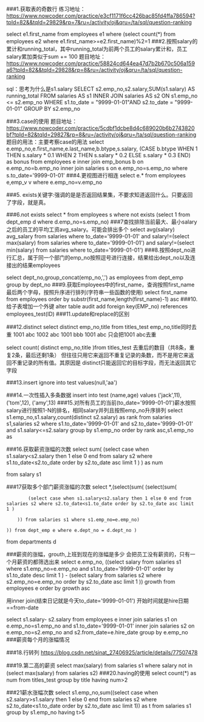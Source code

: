 ###1.获取表的奇数行
练习地址：https://www.nowcoder.com/practice/e3cf1171f6cc426bac85fd4ffa786594?tpId=82&&tqId=29829&rp=7&ru=/activity/oj&qru=/ta/sql/question-ranking

select e1.first_name from employees e1 where (select count(*) from employees e2 where e1.first_name>=e2.first_name)%2=1
###2.按照salary的累计和running_total，其中running_total为前两个员工的salary累计和，员工salary累加类似于sum += 100
题目地址：https://www.nowcoder.com/practice/58824cd644ea47d7b2b670c506a159a6?tpId=82&&tqId=29828&rp=8&ru=/activity/oj&qru=/ta/sql/question-ranking

sql：思考为什么是s1.salary
SELECT s2.emp_no,s2.salary,SUM(s1.salary) AS running_total FROM salaries AS s1 
INNER JOIN salaries AS s2 ON s1.emp_no <= s2.emp_no
WHERE s1.to_date = "9999-01-01"AND s2.to_date = "9999-01-01"
GROUP BY s2.emp_no


###3.case的使用
题目地址：https://www.nowcoder.com/practice/5cdbf1dcbe8d4c689020b6b2743820bf?tpId=82&tqId=29827&rp=8&ru=/activity/oj&qru=/ta/sql/question-ranking
题目的用法：主要考察case的用法
select e.emp_no,e.first_name,e.last_name,b.btype,s.salary,
(CASE b.btype 
 WHEN 1 THEN s.salary * 0.1
 WHEN 2 THEN s.salary * 0.2
 ELSE s.salary * 0.3 END) as bonus from employees e
inner join emp_bonus b on e.emp_no=b.emp_no
inner join salaries s on e.emp_no=s.emp_no
where s.to_date='9999-01-01'
###4.更视图进行相连
select e.* from employees e,emp_v v where e.emp_no=v.emp_no

###5.
exists关键字:强调的是是否返回结果集，不要求知道返回什么。只要返回了字段，就是真。

###6.not exists
select * from employees s where not exists
(select 1 from dept_emp d where d.emp_no=s.emp_no)
###7查找排除当前最大、最小salary之后的员工的平均工资avg_salary。可能会排出多个
select avg(salary) avg_salary from salaries where to_date='9999-01-01'
and salary!=(select max(salary) from salaries where to_date='9999-01-01')
and salary!=(select min(salary) from salaries where to_date='9999-01-01')
###8.按照dept_no进行汇总，属于同一个部门的emp_no按照逗号进行连接，结果给出dept_no以及连接出的结果employees

select dept_no,group_concat(emp_no,',') as employees from dept_emp
group by dept_no
###9.获取Employees中的first_name，查询按照first_name最后两个字母，按照升序进行排列(字符串一些函数的使用)
select first_name from employees
order by substr(first_name,length(first_name)-1) asc
###10.给子表增加一个外键
alter table audit add foreign key(EMP_no) references employees_test(ID)
###11.update和replace的区别

###12.distinct
select distinct emp_no,title from titles_test
emp_no,title同时去重
1001 abc
1002 abc
1001 bbb
1001 abc
只会把1001 abc去重

select count( distinct emp_no,title )from titles_test
去重后的数目（共8条，重复2条，最后还剩1条）
但往往只用它来返回不重复记录的条数，而不是用它来返回不重记录的所有值。其原因是 distinct只能返回它的目标字段，而无法返回其它字段

###13.insert  ignore into test values(null,'aa')

###14.一次性插入多条数据
insert into test 
(name,age)
values
('jack',11),
('tom',12),
('amy',13)
###15.对所有员工的当前(to_date='9999-01-01')薪水按照salary进行按照1-N的排名，相同salary并列且按照emp_no升序排列
select s1.emp_no,s1.salary,count(distinct s2.salary) as rank from salaries s1,salaries s2
where s1.to_date='9999-01-01' and s2.to_date='9999-01-01' and s1.salary<=s2.salary
group by s1.emp_no
order by rank asc,s1.emp_no as

###16.获取薪资涨幅的次数
select 
sum(
	(select 
	 case 
	 when s1.salary<s2.salary then 1
	 else 0
	 end
	 from salary s2 where s1.to_date<s2.to_date order by s2.to_date asc limit 1
 	)
) 
 as num

from salary s1

###17获取多个部门薪资涨幅的次数
select *,(select(sum(
		(select(sum(
		
			(select case when s1.salary<s2.salary then 1 else 0 end from salaries s2 where s2.to_date<s1.to_date order by s2.to_date asc limit 1 )
		
		)) from salaries s1 where s1.emp_no=e.emp_no)
	
	)) from dept_emp e where e.dept_no = d.dept_no ) 


from departments d


###薪资的涨幅，grouth,上班到现在的涨幅是多少
会把员工没有薪资的，只有一个月薪资的都筛选出来
select e.emp_no,
((select salary from salaries s1 where s1.emp_no=e.emp_no and s1.to_date='9999-01-01' order by s1.to_date desc limit 1 ) -
(select salary from salaries s2 where s2.emp_no=e.emp_no order by s2.to_date asc limit 1 )) growth 
 from employees e order by growth asc

用inner join(结束日记就是今天to_date='9999-01-01')
开始时间就是hire日期==from-date

select s1.salary- s2.salary from employees e
inner join salaries s1 on e.emp_no=s1.emp_no and s1.to_date='9999-01-01'
inner join salaries s2 on e.emp_no=s2.emp_no and s2.from_date=e.hire_date
group by e.emp_no
###薪资每个月的涨幅情况


###18.行转列
https://blog.csdn.net/sinat_27406925/article/details/77507478


###19.第二高的薪资
select max(salary) from salaries s1 where salary not in (select max(salary) from salaries s2)
###20.having的使用
select count(*) as num from titles_test group by title having num>2

###21薪水涨幅次数
select s1.emp_no,sum((select case when s2.salary>s1.salary then 1 else 0 end from salaries s2 where s2.to_date<s1.to_date order by s2.to_date asc limit 1)) as t
from salaries s1
group by s1.emp_no
having t>5